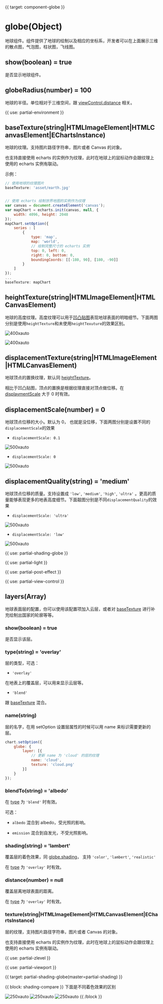 
{{ target: component-globe }}

# globe(Object)

地球组件。组件提供了地球的绘制以及相应的坐标系，开发者可以在上面展示三维的散点图，气泡图，柱状图，飞线图。

## show(boolean) = true

是否显示地球组件。

## globeRadius(number) = 100
地球的半径。单位相对于三维空间，跟 [viewControl.distance](~globe.viewControl.distance) 相关。

{{ use: partial-environment }}

## baseTexture(string|HTMLImageElement|HTMLCanvasElement|EChartsInstance)

地球的纹理。支持图片路径字符串，图片或者 Canvas 的对象。

也支持直接使用 echarts 的实例作为纹理，此时在地球上的鼠标动作会跟纹理上使用的 echarts 实例有联动。

示例：
```js
// 使用地球的纹理图片
baseTexture: 'asset/earth.jpg'


// 使用 echarts 绘制世界地图的实例作为纹理
var canvas = document.createElement('canvas');
var mapChart = echarts.init(canvas, null, {
    width: 4096, height: 2048
});
mapChart.setOption({
    series : [
        {
            type: 'map',
            map: 'world',
            // 绘制完整尺寸的 echarts 实例
            top: 0, left: 0,
            right: 0, bottom: 0,
            boundingCoords: [[-180, 90], [180, -90]]
        }
    ]
});
...
baseTexture: mapChart

```

## heightTexture(string|HTMLImageElement|HTMLCanvasElement)

地球的高度纹理。高度纹理可以用于[凹凸贴图](https://zh.wikipedia.org/wiki/%E5%87%B9%E5%87%B8%E8%B4%B4%E5%9B%BE)表现地球表面的明暗细节。下面两图分别是使用`heightTexture`和未使用`heightTexuture`的效果区别。

![400xauto](~heightmap-enable.png)

![400xauto](~heightmap-disable.png)

## displacementTexture(string|HTMLImageElement|HTMLCanvasElement)

地球顶点的置换纹理，默认同 [heightTexture](~globe.heightTexture)。

相比于凹凸贴图，顶点的置换是根据纹理直接对顶点做位移。在 [displaymentScale](~globe.displaymentScale) 大于 0 时有效。

## displacementScale(number) = 0

地球顶点位移的大小。默认为 0， 也就是没位移，下面两图分别是设置不同的`displacementScale`的效果

+ `displacementScale: 0.1`

![500xauto](~displacement-enable.png)

+ `displacementScale: 0`

![500xauto](~displacement-disable.png)

## displacementQuality(string) = 'medium'

地球顶点位移的质量。支持设置成 `'low'`, `'medium'`, `'high'`, `'ultra'` 。更高的质量能够表现更多的地表高度细节。下面靓图分别是不同`displacementQuality`的效果

+ `displacementScale: 'ultra'`

![500xauto](~displacement-ultra.png)

+ `displacementScale: 'low'`

![500xauto](~displacement-low.png)

{{ use: partial-shading-globe }}

{{ use: partial-light }}

{{ use: partial-post-effect }}

{{ use: partial-view-control }}

## layers(Array)

地球表面层的配置，你可以使用该配置项加入云层，或者对 [baseTexture](~globe.baseTexture) 进行补充绘制出国家的轮廓等等。

### show(boolean) = true

是否显示该层。

### type(string) = 'overlay'

层的类型，可选：

+ `'overlay'`

在地表上的覆盖层，可以用来显示云层等。

+ `'blend'`

跟 [baseTexture](~globe.baseTexture) 混合。

### name(string)

层的名字，在用 setOption 设置层属性的时候可以用 name 来标识需要更新的层。

```js
chart.setOption({
    globe: {
        layer: [{
            // 更新 name 为 'cloud' 的层的纹理
            name: 'cloud',
            texture: 'cloud.png'
        }]
    }
});
```

### blendTo(string) = 'albedo'

在 [type](~globe.layers.type) 为 `'blend'` 时有效。

可选：
+ `albedo` 混合到 albedo，受光照的影响。

+ `emission` 混合到自发光，不受光照影响。

### shading(string) = 'lambert'

覆盖层的着色效果，同 [globe.shading](~globe.shading)， 支持 `'color'`, `'lambert'`, `'realistic'`

在 [type](globe.layers.type) 为 `'overlay'` 时有效。

### distance(number) = null

覆盖层离地球表面的距离。

在 [type](~globe.layers.type) 为 `'overlay'` 时有效。


### texture(string|HTMLImageElement|HTMLCanvasElement|EChartsInstance)

层的纹理，支持图片路径字符串，图片或者 Canvas 的对象。

也支持直接使用 echarts 的实例作为纹理，此时在地球上的鼠标动作会跟纹理上使用的 echarts 实例有联动。

{{ use: partial-zlevel }}

{{ use: partial-viewport }}




{{ target: partial-shading-globe(master=partial-shading) }}

{{ block: shading-compare }}
下面是不同着色效果的区别

![250xauto](~globe-shading-color.png)
![250xauto](~globe-shading-lambert.png)
![250xauto](~globe-shading-realistic.png)
{{ /block }}

